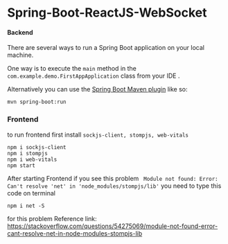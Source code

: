 # Spring-Boot-ReactJS-WebSocket

#### Backend
There are several ways to run a Spring Boot application on your local machine. 

One way is to execute the `main` method in the `com.example.demo.FirstAppApplication` class from your IDE .

Alternatively you can use the [Spring Boot Maven plugin](https://docs.spring.io/spring-boot/docs/current/reference/html/build-tool-plugins-maven-plugin.html) like so:

```shell
mvn spring-boot:run
```

### Frontend
to run frontend first install `sockjs-client, stompjs, web-vitals` 
```
npm i sockjs-client
npm i stompjs
npm i web-vitals
npm start
```
After starting Frontend if you see this problem ` Module not found: Error: Can't resolve 'net' in 'node_modules/stompjs/lib'` you need to type this code on terminal
```
npm i net -S
```
for this problem Reference link: 
https://stackoverflow.com/questions/54275069/module-not-found-error-cant-resolve-net-in-node-modules-stompjs-lib
